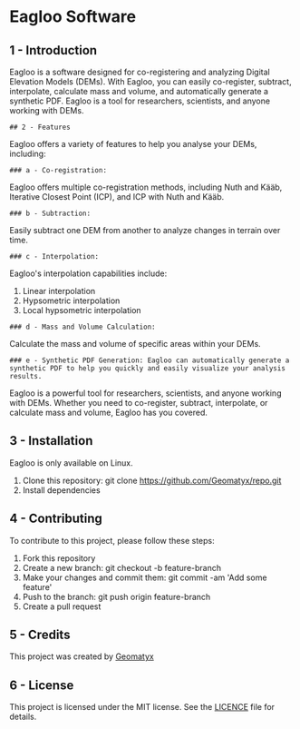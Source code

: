 # Eagloo Software

  ## 1 - Introduction
Eagloo is a software designed for co-registering and analyzing Digital Elevation Models (DEMs). With Eagloo, you can easily co-register, subtract, interpolate, calculate mass and volume, and automatically generate a synthetic PDF. Eagloo is a tool for researchers, scientists, and anyone working with DEMs.

    ## 2 - Features
Eagloo offers a variety of features to help you analyse your DEMs, including:

    ### a - Co-registration: 
Eagloo offers multiple co-registration methods, including Nuth and Kääb, Iterative Closest Point (ICP), and ICP with Nuth and Kääb.

    ### b - Subtraction: 
Easily subtract one DEM from another to analyze changes in terrain over time.

    ### c - Interpolation: 
Eagloo's interpolation capabilities include:
  1. Linear interpolation
  2. Hypsometric interpolation
  3. Local hypsometric interpolation

    ### d - Mass and Volume Calculation: 
Calculate the mass and volume of specific areas within your DEMs.

    ### e - Synthetic PDF Generation: Eagloo can automatically generate a synthetic PDF to help you quickly and easily visualize your analysis results.
Eagloo is a powerful tool for researchers, scientists, and anyone working with DEMs. Whether you need to co-register, subtract, interpolate, or calculate mass and volume, Eagloo has you covered.

   ## 3 - Installation
Eagloo is only available on Linux.
  1. Clone this repository: git clone https://github.com/Geomatyx/repo.git
  2. Install dependencies

  ## 4 - Contributing
To contribute to this project, please follow these steps:

  1. Fork this repository
  2. Create a new branch: git checkout -b feature-branch
  3. Make your changes and commit them: git commit -am 'Add some feature'
  4. Push to the branch: git push origin feature-branch
  5. Create a pull request

  ## 5 - Credits
This project was created by [Geomatyx](https://geomatyx.com)

  ## 6 - License
This project is licensed under the MIT license. See the [LICENCE](/LICENCE) file for details.
